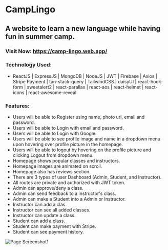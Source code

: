 # CampLingo

## A website to learn a new language while having fun in summer camp.

### Visit Now: https://camp-lingo.web.app/

### Technology Used:

- ReactJS | ExpressJS | MongoDB | NodeJS | JWT | Firebase | Axios | Stripe Payment | tan-stack-query | TailwindCSS | daisyUI | react-hook-form | sweetalert2 | react-parallax | react-aos | react-helmet | react-icons | react-awesome-reveal

### Features:

- Users will be able to Register using name, photo url, email and password.
- Users will be able to Login with email and password.
- Users will be able to Login with Google.
- Users will be able to see profile image and name in a dropdown menu upon hovering over profile picture in the homepage.
- Users will be able to logout by hovering on the profile picture and clicking Logout from dropdown menu.
- Homepage shows popular classes and instructors.
- Homepage images are animated on scroll.
- Homepage also has reviews section.
- There are 3 types of user Dashboard (Admin, Student, and Instructor).
- All routes are private and authorized with JWT token.
- Admin can approve/deny a class.
- Admin can send feedback to a instructor's class.
- Admin can make a Student into a Admin or Instructor.
- Instructor can add a clas.
- Instructor can see all added classes.
- Instructor can update a class.
- Student can add a class.
- Student can make payment with Stripe.
- Student can see payment history.

![Page Screenshot1](./public/screenshots/CampLingo-Home.png)
